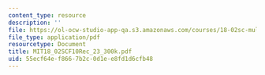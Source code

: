 ```yaml
---
content_type: resource
description: ''
file: https://ol-ocw-studio-app-qa.s3.amazonaws.com/courses/18-02sc-multivariable-calculus-fall-2010/55ecf64ef8667b2c0d1ee8fd1d6cfb48_MIT18_02SCF10Rec_23_300k.pdf
file_type: application/pdf
resourcetype: Document
title: MIT18_02SCF10Rec_23_300k.pdf
uid: 55ecf64e-f866-7b2c-0d1e-e8fd1d6cfb48
---
```

